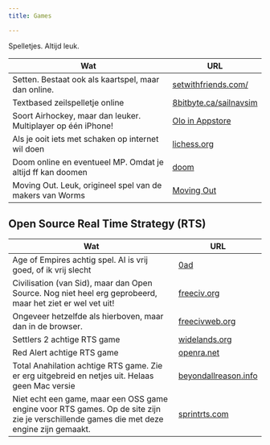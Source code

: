 ```yaml
---
title: Games

---
```



Spelletjes. Altijd leuk.

| Wat | URL |
|-----|-----|
|Setten. Bestaat ook als kaartspel, maar dan online.|[setwithfriends.com/](https://setwithfriends.com/)|
|Textbased zeilspelletje online|[8bitbyte.ca/sailnavsim](https://8bitbyte.ca/sailnavsim)|
|Soort Airhockey, maar dan leuker. Multiplayer op één iPhone!|[Olo in Appstore](https://apps.apple.com/us/app/olo-game/id529826126)|
|Als je ooit iets met schaken op internet wil doen|[lichess.org](https://lichess.org/)|
|Doom online en eventueel MP. Omdat je altijd ff kan doomen | [doom](https://silentspacemarine.com/)|
|Moving Out. Leuk, origineel spel van de makers van Worms | [Moving Out](https://www.team17.com/games/moving-out/)|

## Open Source Real Time Strategy (RTS)

| Wat | URL |
|-----|-----|
|Age of Empires achtig spel. AI is vrij goed, of ik vrij slecht|[0ad](https://play0ad.com/)|
|Civilisation (van Sid), maar dan Open Source. Nog niet heel erg geprobeerd, maar het ziet er wel vet uit!|[freeciv.org](https://www.freeciv.org/)|
|Ongeveer hetzelfde als hierboven, maar dan in de browser.|[freecivweb.org](https://www.freecivweb.org/)|
|Settlers 2 achtige RTS game|[widelands.org](https://www.widelands.org)|
|Red Alert achtige RTS game|[openra.net](https://www.openra.net)|
|Total Anahilation achtige RTS game. Zie er erg uitgebreid en netjes uit. Helaas geen Mac versie|[beyondallreason.info](https://www.beyondallreason.info)|
|Niet echt een game, maar een OSS game engine voor RTS games. Op de site zijn zie je verschillende games die met deze engine zijn gemaakt.|[sprintrts.com](https://springrts.com)|
